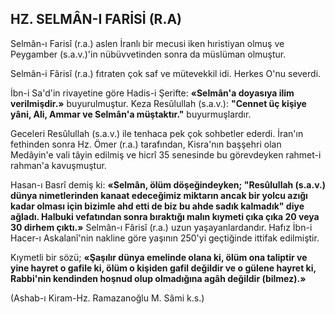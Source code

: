 ## HZ. SELMÂN-I FARİSİ (R.A)

Selmân-ı Farisî (r.a.) aslen İranlı bir mecusi iken hıristiyan olmuş ve Peygamber (s.a.v.)'in nübüvvetinden sonra da müslüman olmuştur.

Selmân-i Fârisî (r.a.) fıtraten çok saf ve mü­tevekkil idi. Herkes O'nu severdi.

İbn-i Sa'd'in rivayetine göre Hadis-i Şerifte: **«Selmân'a doyasıya ilim verilmişdir.»** buyurulmuştur. Keza Resûlullah (s.a.v.): **"Cennet üç ki­şiye yâni, Ali, Ammar ve Selmân'a müştaktır."** buyurmuşlardır.

Geceleri Resûlullah (s.a.v.) ile tenhaca pek çok sohbetler ederdi. İran'ın fethinden sonra Hz. Ömer (r.a.) tarafından, Kisra'nın başşehri olan Medâyin'e vali tâyin edilmiş ve hicrî 35 senesinde bu görevdeyken rahmet-i rahman'a ka­vuşmuştur.

Hasan-ı Basrî demiş ki: **«Selmân, ölüm döşeğindeyken; "Resûlullah (s.a.v.) dünya nimetlerinden kanaat edeceğimiz miktarın ancak bir yolcu azığı kadar olması için bizimle ahd etti de biz bu ahde sadık kalmadık" diye ağladı. Halbuki vefatından sonra bıraktığı malın kıymeti çıka çıka 20 veya 30 dirhem çıktı.»** Selmân-ı Fârisî (r.a.) uzun yaşayanlardandır. Hafız İbn-i Hacer-ı Askalanî'nin nakline göre yaşının 250'yi geçtiğinde ittifak edilmiştir.

Kıymetli bir sözü; **«Şaşılır dünya emelinde olana ki, ölüm ona taliptir ve yine hayret o gafile ki, ölüm o kişiden gafil değildir ve o gülene hayret ki, Rabbi'nin kendinden hoşnud olup ol­madığına agâh değildir (bilmez).»**

(Ashab-ı Kiram-Hz. Ramazanoğlu M. Sâmi k.s.)
